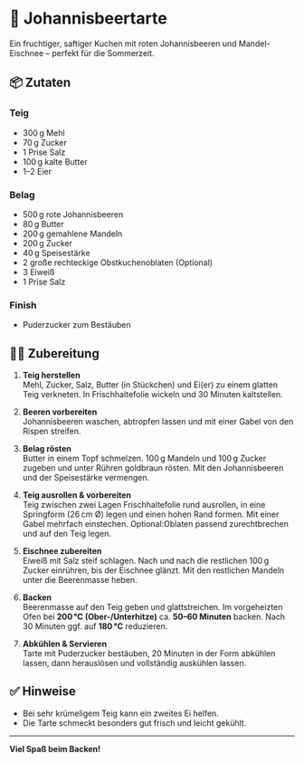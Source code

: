 # 🍒 Johannisbeertarte

Ein fruchtiger, saftiger Kuchen mit roten Johannisbeeren und Mandel-Eischnee – perfekt für die Sommerzeit.

## 📦 Zutaten

### Teig
- 300 g Mehl  
- 70 g Zucker  
- 1 Prise Salz  
- 100 g kalte Butter  
- 1–2 Eier  

### Belag
- 500 g rote Johannisbeeren  
- 80 g Butter  
- 200 g gemahlene Mandeln  
- 200 g Zucker  
- 40 g Speisestärke  
- 2 große rechteckige Obstkuchenoblaten (Optional)
- 3 Eiweiß  
- 1 Prise Salz  

### Finish
- Puderzucker zum Bestäuben

## 🧑‍🍳 Zubereitung

1. **Teig herstellen**  
   Mehl, Zucker, Salz, Butter (in Stückchen) und Ei(er) zu einem glatten Teig verkneten. In Frischhaltefolie wickeln und 30 Minuten kaltstellen.

2. **Beeren vorbereiten**  
   Johannisbeeren waschen, abtropfen lassen und mit einer Gabel von den Rispen streifen.

3. **Belag rösten**  
   Butter in einem Topf schmelzen. 100 g Mandeln und 100 g Zucker zugeben und unter Rühren goldbraun rösten. Mit den Johannisbeeren und der Speisestärke vermengen.

4. **Teig ausrollen & vorbereiten**  
   Teig zwischen zwei Lagen Frischhaltefolie rund ausrollen, in eine Springform (26 cm Ø) legen und einen hohen Rand formen. Mit einer Gabel mehrfach einstechen.
   Optional:Oblaten passend zurechtbrechen und auf den Teig legen.

6. **Eischnee zubereiten**  
   Eiweiß mit Salz steif schlagen. Nach und nach die restlichen 100 g Zucker einrühren, bis der Eischnee glänzt. Mit den restlichen Mandeln unter die Beerenmasse heben.

7. **Backen**  
   Beerenmasse auf den Teig geben und glattstreichen. Im vorgeheizten Ofen bei **200 °C (Ober-/Unterhitze)** ca. **50–60 Minuten** backen. Nach 30 Minuten ggf. auf **180 °C** reduzieren.

8. **Abkühlen & Servieren**  
   Tarte mit Puderzucker bestäuben, 20 Minuten in der Form abkühlen lassen, dann herauslösen und vollständig auskühlen lassen.

## ✅ Hinweise
- Bei sehr krümeligem Teig kann ein zweites Ei helfen.
- Die Tarte schmeckt besonders gut frisch und leicht gekühlt.

---

**Viel Spaß beim Backen!**
